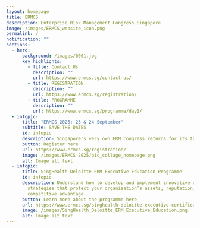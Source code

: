 ```yaml
---
layout: homepage
title: ERMCS
description: Enterprise Risk Management Congress Singapore
image: /images/ERMCS_website_icon.png
permalink: /
notification: ""
sections:
  - hero:
      background: /images/0001.jpg
      key_highlights:
        - title: Contact Us
          description: ""
          url: https://www.ermcs.sg/contact-us/
        - title: REGISTRATION
          description: ""
          url: https://www.ermcs.sg/registration/
        - title: PROGRAMME
          description: ""
          url: https://www.ermcs.sg/programme/day1/
  - infopic:
      title: "ERMCS 2025: 23 & 24 September"
      subtitle: SAVE THE DATES
      id: infopic
      description: Singapore's very own ERM congress returns for its third year.
      button: Register here
      url: https://www.ermcs.sg/registration/
      image: /images/ERMCS 2025/pic_collage_homepage.png
      alt: Image alt text
  - infopic:
      title: SingHealth-Deloitte ERM Executive Education Programme
      id: infopic
      description: Understand how to develop and implement innovative risk management
        strategies that protect your organisation’s assets, reputation, and
        competitive advantage.
      button: Learn more about the programme here
      url: https://www.ermcs.sg/singhealth-deloitte-executive-certificate-in-erm/
      image: /images/SingHealth_Deloitte_ERM_Executive_Education.png
      alt: Image alt text
---
```

